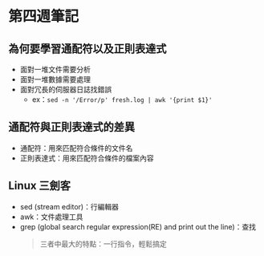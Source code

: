 # 第四週筆記
## 為何要學習通配符以及正則表達式
* 面對一堆文件需要分析
* 面對一堆數據需要處理
* 面對冗長的伺服器日誌找錯誤
    + ex：`sed -n '/Error/p' fresh.log | awk '{print $1}'`
## 通配符與正則表達式的差異
* 通配符：用來匹配符合條件的文件名
* 正則表達式：用來匹配符合條件的檔案內容
## Linux 三劍客
* sed (stream editor)：行編輯器
* awk：文件處理工具
* grep (global search regular expression(RE) and print out the line)：查找
    > 三者中最大的特點：一行指令，輕鬆搞定